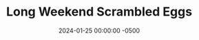 ---
layout: post
title:  "Long Weekend Scrambled Eggs"
date:   2024-01-25 00:00:00 -0500
categories:
- Recipes
- Breakfast
permalink: /recipes/scrambled-eggs
image: /assets/Food/Breakfast/Scrambled/scrambled-cover.jpg
ing: scrambled-ing
facts: scrambled-facts
Prep: 10
Rest: 
Cook: 20
Source1: 
Source2:
whisk: https://s.samsungfood.com/hSpXR 
tags: 
- eggs
- spinach
- onion
- vegetable
- cheese
- hot sauce
- carrot
- veggie
- chili
Description: I'm referring to these as "long weekend", as it will make breakfast for you for 3 days. Here's a simple veggie packed scrambled eggs, with each serving having 2 eggs and plenty of vegetables. It's simple to make, and you won't have to worry about breakfast for the next few days.  Other meal prep egg recipes include my <a href="egg-wrap">Meal Prep Egg Wraps</a> and my <a href="frittata">Spinach and Onion Frittata</a>
Instructions: 
- Preheat a large nonstick pan over medium heat with a spray of oil. Dice your onion, and add to the pan, along with the spinach.  You can also use frozen chopped kale or collard greens in place of spinach<br><br>

- Add in your seasonings and mix. Cover, and cook until the onions are translucent and everything is fully cooked to your liking (about 10 minutes). Taste, and adjust for seasoning. Remember that this is all the seasoning for the eggs as well, so it should taste a little too strong of everything. Remove from heat and crack in your eggs<br><br>

- Lower heat to medium low, and beat your eggs with your spatula, fully incorporating it with the vegetables<br><br>

- Cook for a few minutes under frequent stirring, until the eggs just look cooked. Be careful not to over cook them. Mix in some hot sauce at the end, top with a fresh or dried herb, and serve. Optionally, you can mix in some cheese
- <br><br><center><img src="/assets/Food/Breakfast/Scrambled/scrambled-4.jpg" alt="" class="instruction-image"></center><br>

- Serve with a side of carrots, and put the other 2 servings away for another day
---